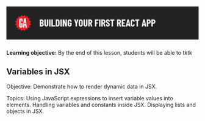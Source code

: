 # ![Building Your First React App - Variables in JSX](./assets/hero.png)

**Learning objective:** By the end of this lesson, students will be able to tktk

## Variables in JSX

Objective: Demonstrate how to render dynamic data in JSX.

Topics:
Using JavaScript expressions to insert variable values into elements.
Handling variables and constants inside JSX.
Displaying lists and objects in JSX.
